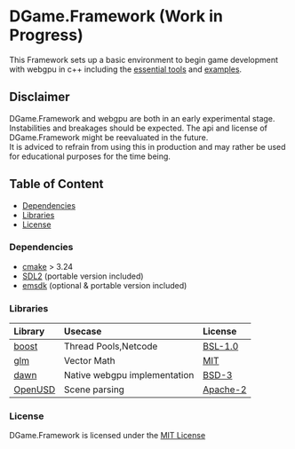 # DGame.Framework (Work in Progress)

This Framework sets up a basic environment to begin game development with webgpu in c++ including the [essential tools](#libraries) and [examples](Examples).

## Disclaimer

DGame.Framework and webgpu are both in an early experimental stage.  
Instabilities and breakages should be expected.
The api and license of DGame.Framework might be reevaluated in the future.  
It is adviced to refrain from using this in production and may rather be used for educational purposes for the time being.

## Table of Content

- [Dependencies](#dependencies)
- [Libraries](#libraries)
- [License](#license)

### Dependencies

- [cmake](https://cmake.org/) > 3.24
- [SDL2](https://www.libsdl.org/) (portable version included)
- [emsdk](https://github.com/emscripten-core/emsdk) (optional & portable version included)

### Libraries

| Library                                                     | Usecase                      | License                                                                               |
| :---------------------------------------------------------- | :--------------------------- | :------------------------------------------------------------------------------------ |
| [boost](https://github.com/boostorg/boost)                  | Thread Pools,Netcode         | [BSL-1.0](https://https://github.com/boostorg/boost/blob/master/LICENSE_1_0.txt)      |
| [glm](https://github.com/g-truc/glm)                        | Vector Math                  | [MIT](https://github.com/g-truc/glm/blob/master/copying.txt)                          |
| [dawn](https://dawn.googlesource.com/)                      | Native webgpu implementation | [BSD-3](https://dawn.googlesource.com/dawn/+/HEAD/LICENSE)                            |
| [OpenUSD](https://github.com/PixarAnimationStudios/OpenUSD) | Scene parsing                | [Apache-2](https://github.com/PixarAnimationStudios/OpenUSD/blob/release/LICENSE.txt) |

### License

DGame.Framework is licensed under the [MIT License](LICENSE)
